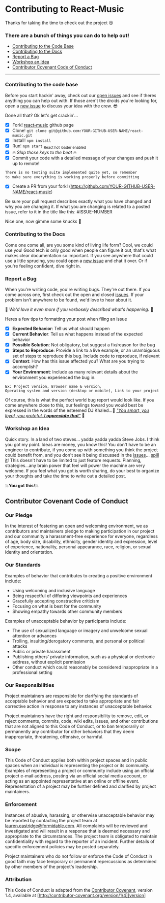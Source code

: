 # Contributing to React-Music

Thanks for taking the time to check out the project :kissing_closed_eyes:

### There are a bunch of things you can do to help out!

- [Contributing to the Code Base](#contributing-to-the-code-base)
- [Contributing to the Docs](#contributing-to-the-docs)
- [Report a Bug](#report-a-bug)
- [Workshop an Idea](#workshop-an-idea)
- [Contributor Covenant Code of Conduct](#contributor-covenant-code-of-conduct)

<hr>

### Contributing to the code base

Before you start hackin' away, check out our [open issues](https://github.com/FormidableLabs/react-music/issues)
and see if theres anything you can help out with. If those aren't the droids you're looking for, open a
[new issue](https://github.com/FormidableLabs/react-music/issues/new) to discuss your idea with the crew. :sunglasses:

Done all that? Ok let's get crackin'...

- [x] Fork! [react-music](https://github.com/FormidableLabs/react-music) github page
- [x] Clone! `git clone git@github.com:YOUR-GITHUB-USER-NAME/react-music.git`
- [x] Install! `npm install`
- [x] Run! `npm start` <sub>React hot loader enabled</sub>
- [x] :fire: _Slap those keys to the beat_ :fire:
- [x] Commit your code with a detailed message of your changes and push it up to remote!

```md
There is no testing suite implemented quite yet, so remember
to make sure everything is working properly before committing
```

- [x] Create a PR from your fork! (https://github.com/YOUR-GITHUB-USER-NAME/react-music)

Be sure your pull request describes exactly what you have changed and why you are changing it.
If what you are changing is related to a posted issue, refer to it in the title like this: #ISSUE-NUMBER

Nice one, now gimme some knucks :punch:

### Contributing to the Docs

Come one come all, are you some kind of living life form? Cool, we could use you! Good tech is
only good when people can figure it out, that's what makes clear documentation so important. If you
see anywhere that could use a little sprucing, you could open a [new issue](https://github.com/FormidableLabs/react-music/issues)
and chat it over. Or if you're feeling confident, dive right in.

### Report a Bug

When you're writing code, you're writing bugs. They're out there. If you come across one, first
check out the open and closed [issues](https://github.com/FormidableLabs/react-music/issues).
If your problem isn't anywhere to be found, we'd love to hear about it.

:sparkling_heart: _We'd love it even more if you verbosely described what's happening._ :sparkling_heart:

Heres a few tips to formatting your post when filing an issue

- [x] **Expected Behavior**: Tell us what should happen
- [x] **Current Behavior**: Tell us what happens instead of the expected behavior
- [x] **Possible Solution**: Not obligatory, but suggest a fix/reason for the bug
- [x] **Steps to Reproduce**: Provide a link to a live example, or an unambiguous set of steps to reproduce this bug. Include code to reproduce, if relevant
- [x] **Context**: How has this issue affected you? What are you trying to accomplish?
- [x] **Your Environment**: Include as many relevant details about the environment you experienced the bug in.

```
Ex: Project version, Browser name & version,
Operating system and version (desktop or mobile), Link to your project
```

Of course, this is what the perfect world bug report would look like.
If you come anywhere close to this, our feelings toward you would best be
expressed in the words of the esteemed DJ Khaled...:musical_note:
_["You smart, you loyal, you grateful. **I appreciate that**"](https://www.youtube.com/watch?v=Ll9nfNlDLII)_
:musical_note:

### Workshop an Idea

Quick story. In a land of two steves... yadda yadda yadda Steve Jobs.
I think you got my point. Ideas are money, you know this! You don't have to be an engineer
to contribute, if you come up with something you think the project could benefit from, and you
don't see it being discussed in the [issues](https://github.com/FormidableLabs/react-music/issues)...
[spill it](https://github.com/FormidableLabs/react-music/issues/new)! This doesn't have to be limited
to just feature requests. Planning, strategies...any brain power that feel will power the machine are
very welcome. If you feel what you got is worth sharing, do your best to organize your thoughts and take
the time to write out a detailed post.

:collision:**You got this!**:collision:

## Contributor Covenant Code of Conduct

### Our Pledge

In the interest of fostering an open and welcoming environment, we as
contributors and maintainers pledge to making participation in our project and
our community a harassment-free experience for everyone, regardless of age, body
size, disability, ethnicity, gender identity and expression, level of experience,
nationality, personal appearance, race, religion, or sexual identity and
orientation.

### Our Standards

Examples of behavior that contributes to creating a positive environment
include:

- Using welcoming and inclusive language
- Being respectful of differing viewpoints and experiences
- Gracefully accepting constructive criticism
- Focusing on what is best for the community
- Showing empathy towards other community members

Examples of unacceptable behavior by participants include:

- The use of sexualized language or imagery and unwelcome sexual attention or
  advances
- Trolling, insulting/derogatory comments, and personal or political attacks
- Public or private harassment
- Publishing others' private information, such as a physical or electronic
  address, without explicit permission
- Other conduct which could reasonably be considered inappropriate in a
  professional setting

### Our Responsibilities

Project maintainers are responsible for clarifying the standards of acceptable
behavior and are expected to take appropriate and fair corrective action in
response to any instances of unacceptable behavior.

Project maintainers have the right and responsibility to remove, edit, or
reject comments, commits, code, wiki edits, issues, and other contributions
that are not aligned to this Code of Conduct, or to ban temporarily or
permanently any contributor for other behaviors that they deem inappropriate,
threatening, offensive, or harmful.

### Scope

This Code of Conduct applies both within project spaces and in public spaces
when an individual is representing the project or its community. Examples of
representing a project or community include using an official project e-mail
address, posting via an official social media account, or acting as an appointed
representative at an online or offline event. Representation of a project may be
further defined and clarified by project maintainers.

### Enforcement

Instances of abusive, harassing, or otherwise unacceptable behavior may be
reported by contacting the project team at lauren.eastridge@formidable.com. All
complaints will be reviewed and investigated and will result in a response that
is deemed necessary and appropriate to the circumstances. The project team is
obligated to maintain confidentiality with regard to the reporter of an incident.
Further details of specific enforcement policies may be posted separately.

Project maintainers who do not follow or enforce the Code of Conduct in good
faith may face temporary or permanent repercussions as determined by other
members of the project's leadership.

### Attribution

This Code of Conduct is adapted from the [Contributor Covenant][homepage], version 1.4,
available at [http://contributor-covenant.org/version/1/4][version]

[homepage]: http://contributor-covenant.org
[version]: http://contributor-covenant.org/version/1/4/
